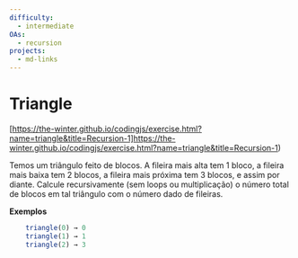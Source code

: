 ```yaml
---
difficulty:
  - intermediate
OAs:
  - recursion
projects:
  - md-links
---
```


# Triangle

[https://the-winter.github.io/codingjs/exercise.html?name=triangle&title=Recursion-1]https://the-winter.github.io/codingjs/exercise.html?name=triangle&title=Recursion-1)

Temos um triângulo feito de blocos. A fileira mais alta tem 1 bloco, a
fileira mais baixa tem 2 blocos, a fileira mais próxima tem 3 blocos,
e assim por diante. Calcule recursivamente (sem loops ou multiplicação)
o número total de blocos em tal triângulo com o número dado de fileiras.

__Exemplos__

```js
    triangle(0) → 0
    triangle(1) → 1
    triangle(2) → 3
```
